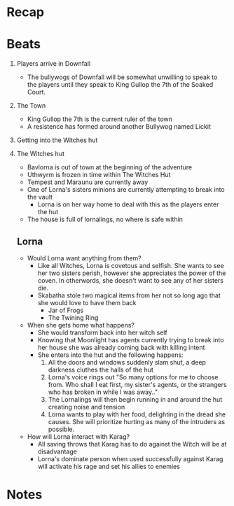 # Recap

# Beats
1. Players arrive in Downfall
    - The bullywogs of Downfall will be somewhat unwilling to speak to the players until they speak to King Gullop the 7th of the Soaked Court.

2. The Town
    - King Gullop the 7th is the current ruler of the town
    - A resistence has formed around another Bullywog named Lickit




    
3. Getting into the Witches hut
4. The Witches hut
    - Bavlorna is out of town at the beginning of the adventure
    - Uthwyrm is frozen in time within The Witches Hut
    - Tempest and Maraunu are currently away
    - One of Lorna's sisters minions are currently attempting to break into the vault
        - Lorna is on her way home to deal with this as the players enter the hut
    - The house is full of lornalings, no where is safe within

    ## Lorna
    - Would Lorna want anything from them?
        - Like all Witches, Lorna is covetous and selfish. She wants to see her two sisters perish, however she appreciates the power of the coven. In otherwords, she doesn't want to see any of her sisters die.
        - Skabatha stole two magical items from her not so long ago that she would love to have them back   
            - Jar of Frogs
            - The Twining Ring
    - When she gets home what happens?
        - She would transform back into her witch self
        - Knowing that Moonlight has agents currently trying to break into her house she was already coming back with killing intent
        - She enters into the hut and the following happens:
            1. All the doors and windows suddenly slam shut, a deep darkness cluthes the halls of the hut
            2. Lorna's voice rings out "So many options for me to choose from. Who shall I eat first, my sister's agents, or the strangers who has broken in while I was away.." 
            3. The Lornalings will then begin running in and around the hut creating noise and tension
            4. Lorna wants to play with her food, delighting in the dread she causes. She will prioritize hurting as many of the intruders as possible.
    - How will Lorna interact with Karag?
        - All saving throws that Karag has to do against the Witch will be at disadvantage
        - Lorna's dominate person when used successfully against Karag will activate his rage and set his allies to enemies




# Notes


